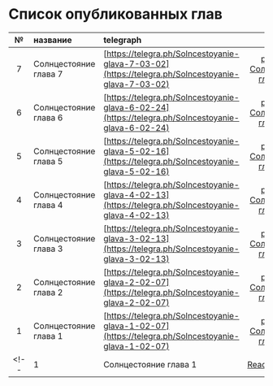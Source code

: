 # Список опубликованных глав

| № | название | telegraph | файл |
|:-:|:-------- |:- |:-:|
| 7 | Солнцестояние глава 7 | [https://telegra.ph/Solncestoyanie-glava-7-03-02](https://telegra.ph/Solncestoyanie-glava-7-03-02) | [pdfs/1_07 Солнцестояние глава 7.pdf](pdfs/1_07%20Солнцестояние%20глава%207.pdf) |
| 6 | Солнцестояние глава 6 | [https://telegra.ph/Solncestoyanie-glava-6-02-24](https://telegra.ph/Solncestoyanie-glava-6-02-24) | [pdfs/1_06 Солнцестояние глава 6.pdf](pdfs/1_06%20Солнцестояние%20глава%206.pdf) |
| 5 | Солнцестояние глава 5 | [https://telegra.ph/Solncestoyanie-glava-5-02-16](https://telegra.ph/Solncestoyanie-glava-5-02-16) | [pdfs/1_05 Солнцестояние глава 5.pdf](pdfs/1_05%20Солнцестояние%20глава%205.pdf) |
| 4 | Солнцестояние глава 4 | [https://telegra.ph/Solncestoyanie-glava-4-02-13](https://telegra.ph/Solncestoyanie-glava-4-02-13) | [pdfs/1_04 Солнцестояние глава 4.pdf](pdfs/1_04%20Солнцестояние%20глава%204.pdf) |
| 3 | Солнцестояние глава 3 | [https://telegra.ph/Solncestoyanie-glava-3-02-13](https://telegra.ph/Solncestoyanie-glava-3-02-13) | [pdfs/1_03 Солнцестояние глава 3.pdf](pdfs/1_03%20Солнцестояние%20глава%203.pdf) |
| 2 | Солнцестояние глава 2 | [https://telegra.ph/Solncestoyanie-glava-2-02-07](https://telegra.ph/Solncestoyanie-glava-2-02-07) | [pdfs/1_02 Солнцестояние глава 2.pdf](pdfs/1_02%20Солнцестояние%20глава%202.pdf) |
| 1 | Солнцестояние глава 1 | [https://telegra.ph/Solncestoyanie-glava-1-02-07](https://telegra.ph/Solncestoyanie-glava-1-02-07) | [pdfs/1_01 Солнцестояние глава 1.pdf](pdfs/1_01%20Солнцестояние%20глава%201.pdf) |
<!-- | 1 | Солнцестояние глава 1 | [ReadMeTemp.md](./ReadMeTemp.md) | [ReadMeTemp.md](./ReadMeTemp.md) | -->
